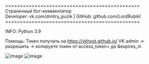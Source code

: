    ==============================================           
                       Страничный бот-комментатор                       
 Developer: vk.com/dmitry_puzik | GitHub: github.com/LordRubikI            
    ==============================================
              
INFO:
Python 3.9

Помощь:
Токен получать на https://vkhost.github.io/
VK admin -> разрешить -> копируете токен 
от access_token= до &expires_in

![image](https://user-images.githubusercontent.com/90705231/151710945-2daed390-800c-44ab-a666-4f33bc5bd314.png)
![image](https://user-images.githubusercontent.com/90705231/151710958-0b05cc24-b6e8-4e00-811c-a774f89c7a5b.png)
